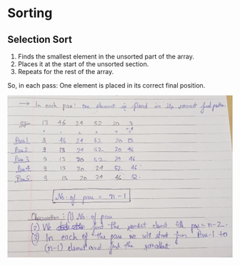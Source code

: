 # Sorting

## Selection Sort

1. Finds the smallest element in the unsorted part of the array.
2. Places it at the start of the unsorted section.
3. Repeats for the rest of the array.

So, in each pass: One element is placed in its correct final position.

![selection sort](../images/selection_sort.png)